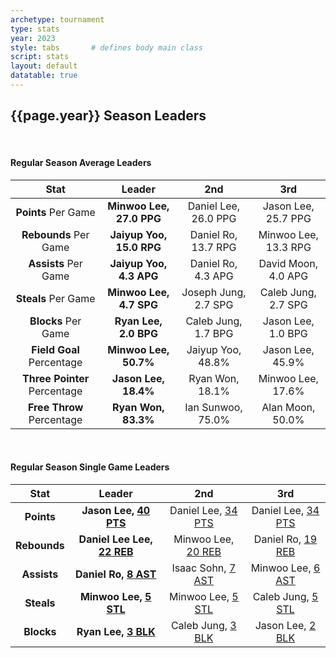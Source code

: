 ```yaml
---
archetype: tournament
type: stats
year: 2023
style: tabs       # defines body main class
script: stats
layout: default
datatable: true
---
```

<h2> {{page.year}} Season Leaders </h2>
<br>
<h4> Regular Season Average Leaders </h4>
<table class="display2">
  <colgroup>
      <col class="twenty"/>
      <col class="twenty"/>
      <col class="twenty"/>
      <col class="twenty"/>
  </colgroup>
  <thead style="text-align: center;">
    <tr>
        <th>Stat</th>
        <th>Leader</th>
        <th>2nd</th>
        <th>3rd</th>
    </tr>
  </thead>
  <tbody style="text-align: center;">
  	<tr>
      <td><b>Points</b> Per Game</td>
  		<td><b>Minwoo Lee, 27.0 PPG</b></td>
  		<td>Daniel Lee, 26.0 PPG</td>
      <td>Jason Lee, 25.7 PPG</td>
  	</tr>
    <tr>
      <td><b>Rebounds</b> Per Game</td>
      <td><b>Jaiyup Yoo, 15.0 RPG</b></td>
      <td>Daniel Ro, 13.7 RPG</td>
      <td>Minwoo Lee, 13.3 RPG</td>
    </tr>
    <tr>
      <td><b>Assists</b> Per Game</td>
      <td><b>Jaiyup Yoo, 4.3 APG</b></td>
      <td>Daniel Ro, 4.3 APG</td>
      <td>David Moon, 4.0 APG</td>
    </tr>
    <tr>
      <td><b>Steals</b> Per Game</td>
      <td><b>Minwoo Lee, 4.7 SPG</b></td>
      <td>Joseph Jung, 2.7 SPG</td>
      <td>Caleb Jung, 2.7 SPG</td>
    </tr>
    <tr>
      <td><b>Blocks</b> Per Game</td>
      <td><b>Ryan Lee, 2.0 BPG</b></td>
      <td>Caleb Jung, 1.7 BPG</td>
      <td>Jason Lee, 1.0 BPG</td>
    </tr>
    <tr>
      <td><b>Field Goal</b> Percentage</td>
      <td><b>Minwoo Lee, 50.7%</b></td>
      <td>Jaiyup Yoo, 48.8%</td>
      <td>Jason Lee, 45.9%</td>
    </tr>
    <tr>
      <td><b>Three Pointer</b> Percentage</td>
      <td><b>Jason Lee, 18.4%</b></td>
      <td>Ryan Won, 18.1%</td>
      <td>Minwoo Lee, 17.6%</td>
    </tr>
    <tr>
      <td><b>Free Throw</b> Percentage</td>
      <td><b>Ryan Won, 83.3%</b></td>
      <td>Ian Sunwoo, 75.0%</td>
      <td>Alan Moon, 50.0%</td>
    </tr>
  </tbody>
</table>
<br>
<h4> Regular Season Single Game Leaders </h4>
<table class="display2">
  <colgroup>
      <col class="twenty"/>
      <col class="twenty"/>
      <col class="twenty"/>
      <col class="twenty"/>
  </colgroup>
  <thead style="text-align: center;">
    <tr>
        <th>Stat</th>
        <th>Leader</th>
        <th>2nd</th>
        <th>3rd</th>
    </tr>
  </thead>
  <tbody style="text-align: center;">
    <tr>
      <td><b>Points</b></td>
      <td><b>Jason Lee, <a href="/2023/games/game2">40 PTS</a></b></td>
      <td>Daniel Lee, <a href="/2023/games/game2">34 PTS</a></td>
      <td>Daniel Lee, <a href="/2023/games/game6">34 PTS</a></td>
    </tr>
    <tr>
      <td><b>Rebounds</b></td>
      <td><b>Daniel Lee Lee, <a href="/2023/games/game6">22 REB</a></b></td>
      <td>Minwoo Lee, <a href="/2023/games/game5">20 REB</a></td>
      <td>Daniel Ro, <a href="/2023/games/game5">19 REB</a></td>
    </tr>
    <tr>
      <td><b>Assists</b></td>
      <td><b>Daniel Ro, <a href="/2023/games/game7">8 AST</a></b></td>
      <td>Isaac Sohn, <a href="/2023/games/game6">7 AST</a></td>
      <td>Minwoo Lee, <a href="/2023/games/game4">6 AST</a></td>
    </tr>
    <tr>
      <td><b>Steals</b></td>
      <td><b>Minwoo Lee, <a href="/2023/games/game4">5 STL</a></b></td>
      <td>Minwoo Lee, <a href="/2023/games/game6">5 STL</a></td>
      <td>Caleb Jung, <a href="/2023/games/game7">5 STL</a></td>
    </tr>
    <tr>
      <td><b>Blocks</b></td>
      <td><b>Ryan Lee, <a href="/2023/games/game4">3 BLK</a></b></td>
      <td>Caleb Jung, <a href="/2023/games/game7">3 BLK</a></td>
      <td>Jason Lee, <a href="/2023/games/game5">2 BLK</a></td>
    </tr>
  </tbody>
</table>